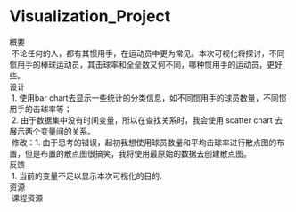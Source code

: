 # Visualization_Project
概要  
&nbsp;不论任何的人，都有其惯用手，在运动员中更为常见。本次可视化将探讨，不同惯用手的棒球运动员，其击球率和全垒数又何不同，哪种惯用手的运动员，更好些。   
设计        
&nbsp;1. 使用bar chart去显示一些统计的分类信息，如不同惯用手的球员数量，不同惯用手的击球率等；  
&nbsp;2. 由于数据集中没有时间变量，所以在查找关系时，我会使用 scatter chart 去展示两个变量间的关系。  
&nbsp;修改：1. 由于思考的错误，起初我想使用球员数量和平均击球率进行散点图的布置，但是布置的散点图很搞笑，我将使用最原始的数据去创建散点图。  
反馈       
&nbsp;1. 当前的变量不足以显示本次可视化的目的.      
资源           
&nbsp;课程资源          
